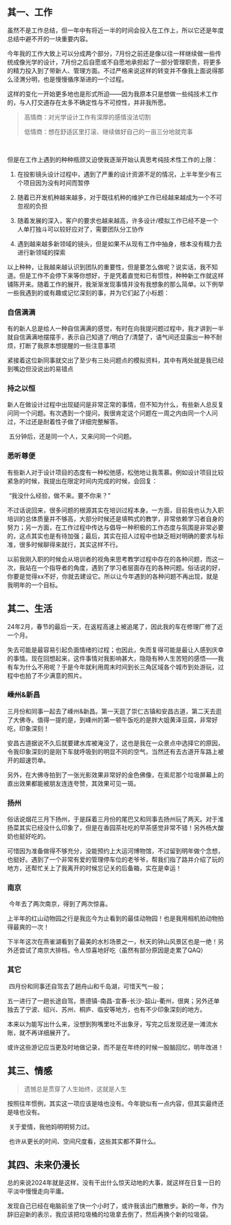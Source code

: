 ## 其一、工作

​	虽然不是工作总结，但一年中有将近一半的时间会投入在工作上，所以它还是年度总结中避不开的一块重要内容。

​	今年我的工作大致上可以分成两个部分，7月份之前还是像以往一样继续做一些传统成像光学的设计，7月份之后自愿或不自愿地承担起了一部分管理职责，将更多的精力投入到了带新人、管理方面。不过严格来说这样的转变并不像我上面说得那么泾渭分明，也是慢慢循序渐进的一个过程。

​	这样的变化一开始更多地也是形式所迫——因为我原本只是想做一些纯技术工作的，与人打交道存在太多不确定性与不可控性，并非我所愿。

> 高情商：对光学设计工作有深厚的感情没法切割
>
> 低情商：想在舒适区里打滚、继续做好自己的一亩三分地就完事

​	

​	但是在工作上遇到的种种瓶颈又迫使我逐渐开始认真思考纯技术性工作的上限：

 1. 在投影镜头设计过程中，遇到了严重的设计资源不足的情况，上半年至少有三个项目因为没有时间而暂停

 2. 随着已开发机种越来越多，对于既往机种的维护工作已经越来越成为一个不可忽视的负担

 3. 随着发展的深入，客户的要求也越来越高，许多设计/模拟工作已经不是一个人单打独斗可以较好应对了，需要团队分工协作

 4. 遇到越来越多新领域的镜头，但是如果不从现有工作中抽身，根本没有精力去进行新领域的探索

    

​	以上种种，让我越来越认识到团队的重要性，但是要怎么做呢？说实话，我不知道。但是工作不会停下来等你想好，于是凭着直觉和已有惯性，种种新工作就这样铺陈开来。随着工作的展开，我渐渐发现事情并没有我想象的那么简单。以下例举一些我遇到的或有趣或记忆深刻的事，并为它们起了小标题：


### 	自信满满

​		有的新人总是给人一种自信满满的感觉，有时在向我提问题过程中，我才讲到一半就自信满满地摆摆手，表示自己知道了/明白了/清楚了，语气间还显露出一种不耐烦，打断了我原本想提醒的一些注意事项

​		紧接着这位新同事就交出了至少有三处问题点的模拟资料，其中有两处就是我已经到嘴边但没说出的易错点

### 	持之以恒

​		新人在做设计过程中出现疑问是非常正常的事情，但不知为什么，有些新人总反复问同一个问题。有次遇到一个提问，我很肯定这个问题在一周之内由同一个人问过，不过还是耐着性子做了详细完整解答。

​		五分钟后，还是同一个人，又来问同一个问题。

### 	悉听尊便

​		有些新人对于设计项目的态度有一种松弛感，松弛地让我羡慕。例如设计项目比较紧急的时候，我提出在限定时间内完成的时候，会回复：

​		“我没什么经验，做不来。要不你来？”

​	不过话说回来，很多问题的根源其实在培训过程本身。一方面，目前我也认为入职培训的总体质量并不够高，大部分时候还是填鸭式的教学，非常依赖学习者自身的努力；另一方面，在工作过程中传达与倡导一种积极的工作态度与氛围是非常必要的，这点其实也是有待加强；最后，其实在招人过程中也缺乏相对明确的要求与标准，很多时候聊得来就行，其实这样不行。

​	以前我刚入职的时候会从培训者的视角来思考教学过程中存在的各种问题，而这一次，我站在一个指导者的角度，遇到了学习者层面存在的各种问题。俗话说的好，你要是觉得xx不好，你就去建设它。所以让今年遇到的各种问题不再出现，就是我明年的一个目标。



## 其二、生活

​	24年2月，春节的最后一天，在返程高速上被追尾了，因此我的车在修理厂修了近一个月。

​	失去可能是最容易引起负面情绪的过程；也因此，失而复得可能是最让人感到庆幸的事情。现在回想起来，这件事情对我影响甚大，隐隐有种人生苦短的感悟——我有车为什么不用呢？于是今年就利用周末时间到长三角区域各个城市到处游玩，过程中也拍了不少满意的照片。

### 嵊州&新昌

​	三月份和同事一起去了嵊州&新昌。第一天逛了崇仁古镇和安昌古道，第二天去逛了大佛寺。值得一提的是，到嵊州的第一顿午饭吃的是胖大姐黄泽豆腐，非常好吃，印象深刻！

​	安昌古道据说不久后就要建水库被淹没了，这也是我在一众景点中选择它的原因，令我印象深刻的是刚下车就呼吸到的明显不同的空气，当然还有去古道开车路上被开的超速罚单。

​	另外，在大佛寺拍到了一张光影效果非常好的金色佛像，在索尼那个垃圾屏幕上的直出效果都能被朋友连连夸赞，其效果可见一斑。

### 扬州

​	俗话说烟花三月下扬州，于是踩着三月份的尾巴又和同事去扬州玩了两天。对于淮扬菜其实已经没什么印象了，但是在香园茶社吃的早茶感觉非常不错！另外杨大酸奶也挺好吃的。

​	可惜因为准备做得不够充分，没能预约上大运河博物馆，不过留到明年做个念想，也挺好。遇到了一个非常有爱的管理停车位的老爷爷，帮我们指了路并介绍了玩的地方，还帮忙关上了我离开的时候忘记关的后备箱，实在是幸运！

### 南京

​	今年去了两次南京，得到了两次惊喜。

​	上半年的红山动物园之行是我迄今为止看到的最佳动物园！也是我用相机拍动物拍得最爽的一次！

​	下半年这次在燕雀湖看到了最美的水杉场景之一，秋天的钟山风景区也是一绝！另外还尝试了南京大排档，令人惊喜地好吃（虽然有部分原因是走累了QAQ）

### 其它

​	四月份和同事还自驾去了趟舟山和千岛湖，可惜天气一般；

​	五一进行了一趟长途自驾，景德镇-南昌-宜春-长沙-韶山-衢州，很爽；另外还单独去了宁波、绍兴、苏州、桐庐、临安等地方，也有不少印象深刻的地方。

​	本来以为能写出什么来，没想到狗嘴里吐不出象牙，写完之后发现还是一滩流水账，就不再详细展开了。

​	或许这些游记应当更及时地做记录，而不是在年终的时候一股脑回忆，明年改进！



## 其三、情感

> 遗憾总是贯穿了人生始终，这就是人生
>

​	按照往年惯例，其实这一项应该是啥也没有。今年貌似有一点内容，但其实最终还是啥也没有。

​	关于爱情，我他妈明明努力过。

​	也许从更长的时间、空间尺度看，这些其实都不算什么。



## 其四、未来仍漫长

​	总的来说2024年就是这样，没有干出什么惊天动地的大事，就这样在日复一日的平淡中慢慢走向平庸。

​	发现自己已经在电脑前坐了快一个小时了，或许我该出门散散步。新的一年，作为辞旧迎新的表示，我应该把垃圾桶的垃圾拿去倒了，然后再换个新的垃圾袋。